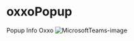 # oxxoPopup
Popup Info Oxxo
![MicrosoftTeams-image](https://user-images.githubusercontent.com/61427964/207131110-9f5ee72e-b558-4d65-9a0e-953d892d6df5.png)
